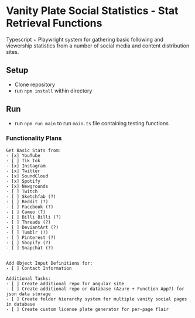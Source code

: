 # Vanity Plate Social Statistics - Stat Retrieval Functions

Typescript + Playwright system for gathering basic following and viewership statistics from a number of social media and content distribution sites. 

## Setup
- Clone repository
- run `npm install` within directory
## Run
- run `npm run main` to run `main.ts` file containing testing functions

### Functionality Plans
    Get Basic Stats from:
    - [x] YouTube
    - [ ] Tik Tok
    - [x] Instagram
    - [x] Twitter
    - [x] SoundCloud 
    - [x] Spotify
    - [x] Newgrounds
    - [ ] Twitch
    - [ ] Sketchfab (?)
    - [ ] Reddit (?)
    - [ ] Facebook (?)
    - [ ] Cameo (?)
    - [ ] Billi Billi (?)
    - [ ] Threads (?)
    - [ ] DeviantArt (?)
    - [ ] Tumblr (?)
    - [ ] Pinterest (?)
    - [ ] Shopify (?)
    - [ ] Snapchat (?)


    Add Object Input Definitions for:
    - [ ] Contact Information

    Additional Tasks:    
    - [ ] Create additional repo for angular site
    - [ ] Create additional repo or database (Azure + Function App?) for json data storage
    - [ ] Create folder hierarchy system for multiple vanity social pages in database
    - [ ] Create custom license plate generator for per-page flair

